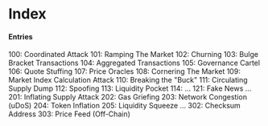 # Index


#### Entries 

100: Coordinated Attack
101: Ramping The Market
102: Churning 
103: Bulge Bracket Transactions
104: Aggregated Transactions
105: Governance Cartel
106: Quote Stuffing
107: Price Oracles 
108: Cornering The Market
109: Market Index Calculation Attack
110: Breaking the "Buck"
111: Circulating Supply Dump
112: Spoofing
113: Liquidity Pocket
114: 
...
121: Fake News
...
201: Inflating Supply Attack
202: Gas Griefing
203: Network Congestion (uDoS)
204: Token Inflation
205: Liquidity Squeeze
...
302: Checksum Address
303: Price Feed (Off-Chain)
